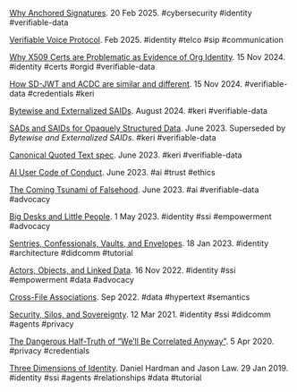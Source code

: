 [Why Anchored Signatures](was.md). 20 Feb 2025. <span class="hash">#cybersecurity #identity #verifiable-data</span>

[Verifiable Voice Protocol](https://dhh1128.github.io/vvp/draft-hardman-verifiable-voice-protocol.html). Feb 2025. <span class="hash">#identity #telco #sip #communication</span>

[Why X509 Certs are Problematic as Evidence of Org Identity](x509-prob.md). 15 Nov 2024. <span class="hash">#identity #certs #orgid #verifiable-data</span>

[How SD-JWT and ACDC are similar and different](sdjwt-acdc.md). 15 Nov 2024. <span class="hash">#verifiable-data #credentials #keri</span>

[Bytewise and Externalized SAIDs](bes.pdf). August 2024. <span class="hash">#keri #verifiable-data</span>

[SADs and SAIDs for Opaquely Structured Data](ssosd.pdf). June 2023. Superseded by <cite>Bytewise and Externalized SAIDs</cite>. <span class="hash">#keri #verifiable-data</span>

[Canonical Quoted Text spec](https://dhh1128.github.io/canonical-quoted-text). June 2023. <span class="hash">#keri #verifiable-data</span>

[AI User Code of Conduct](ai-coca.md). June 2023. <span class="hash">#ai #trust #ethics</span>

[The Coming Tsunami of Falsehood](ctf.pdf). June 2023. <span class="hash">#ai #verifiable-data #advocacy</span>

[Big Desks and Little People](bdlp.md). 1 May 2023. <span class="hash">#identity #ssi #empowerment #advocacy</span>

[Sentries, Confessionals, Vaults, and Envelopes](svce.md). 18 Jan 2023. <span class="hash">#identity #architecture #didcomm #tutorial</span>

[Actors, Objects, and Linked Data](aold.md). 16 Nov 2022. <span class="hash">#identity #ssi #empowerment #data #advocacy</span>

[Cross-File Associations](https://dhh1128.github.io/cfa). Sep 2022. <span class="hash">#data #hypertext #semantics</span>

[Security, Silos, and Sovereignty](sss.md). 12 Mar 2021. <span class="hash">#identity #ssi #didcomm #agents #privacy</span> 

[The Dangerous Half-Truth of “We’ll Be Correlated Anyway”](wbca.md). 5 Apr 2020. <span class="hash">#privacy #credentials</span> 

[Three Dimensions of Identity](3dim.md). Daniel Hardman and Jason Law. 29 Jan 2019. <span class="hash">#identity #ssi #agents #relationships #data #tutorial</span>
